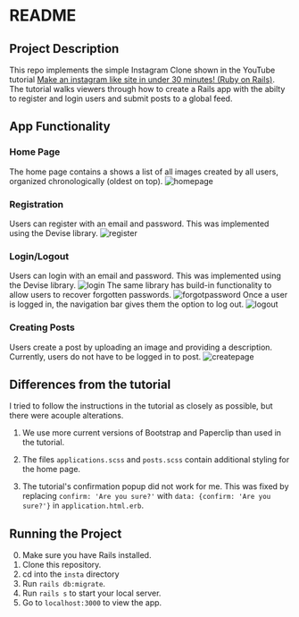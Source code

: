 # README

## Project Description

This repo implements the simple Instagram Clone shown in the YouTube tutorial [Make an instagram like site in under 30 minutes! (Ruby on Rails)](https://www.youtube.com/watch?v=MpFO4Zr0EPE). The tutorial walks viewers through how to create a Rails app with the abilty to register and login users and submit posts to a global feed.



## App Functionality

### Home Page
The home page contains a  shows a list of all images created by all users, organized chronologically (oldest on top). 
![homepage](https://user-images.githubusercontent.com/12390123/30254021-82e5c1ce-9646-11e7-9788-be109544fbb0.PNG)

### Registration
Users can register with an email and password. This was implemented using the Devise library.
![register](https://user-images.githubusercontent.com/12390123/30254026-88ea8514-9646-11e7-86b9-cf01ee7390b4.PNG)

### Login/Logout
Users can login with an email and password. This was implemented using the Devise library.
![login](https://user-images.githubusercontent.com/12390123/30254022-84dd5032-9646-11e7-8d63-f4d61ad2bca6.PNG)
The same library has build-in functionality to allow users to recover forgotten passwords.
![forgotpassword](https://user-images.githubusercontent.com/12390123/30254020-80cbd554-9646-11e7-9837-ab8a22571ff6.PNG)
Once a user is logged in, the navigation bar gives them the option to log out.
![logout](https://user-images.githubusercontent.com/12390123/30254023-874bd348-9646-11e7-8998-c0b0ae3d44e4.PNG)

### Creating Posts
Users create a post by uploading an image and providing a description. Currently, users do not have to be logged in to post. 
![createpage](https://user-images.githubusercontent.com/12390123/30254011-2db7dd9a-9646-11e7-9b4e-9bac1cf900dd.PNG)



## Differences from the tutorial

I tried to follow the instructions in the tutorial as closely as possible, but there were acouple alterations.

1. We use more current versions of Bootstrap and Paperclip than used in the tutorial.

2. The files `applications.scss` and `posts.scss` contain additional styling for the home page.

3. The tutorial's confirmation popup did not work for me. This was fixed by replacing `confirm: 'Are you sure?'` with 		 `data: {confirm: 'Are you sure?'}` in `application.html.erb`.



## Running the Project

0. Make sure you have Rails installed.
1. Clone this repository. 
2. cd into the `insta` directory
3. Run `rails db:migrate`.
4. Run `rails s` to start your local server.
5. Go to `localhost:3000` to view the app.
